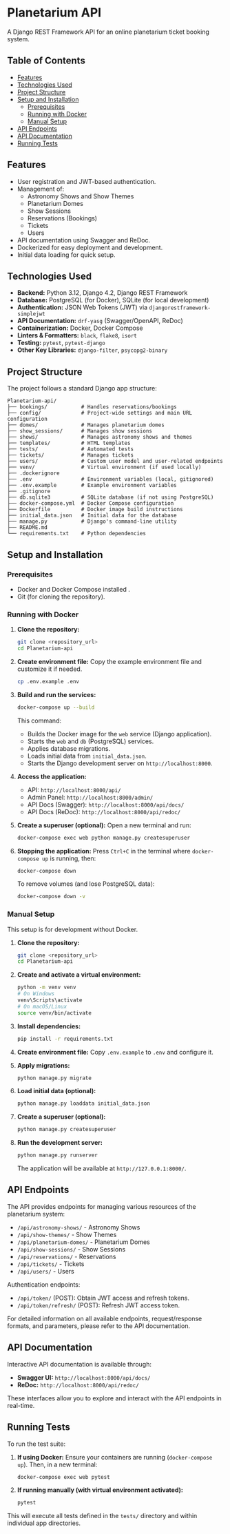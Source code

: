 # Planetarium API

A Django REST Framework API for an online planetarium ticket booking system.

## Table of Contents

- [Features](#features)
- [Technologies Used](#technologies-used)
- [Project Structure](#project-structure)
- [Setup and Installation](#setup-and-installation)
  - [Prerequisites](#prerequisites)
  - [Running with Docker](#running-with-docker)
  - [Manual Setup](#manual-setup)
- [API Endpoints](#api-endpoints)
- [API Documentation](#api-documentation)
- [Running Tests](#running-tests)

## Features

- User registration and JWT-based authentication.
- Management of:
  - Astronomy Shows and Show Themes
  - Planetarium Domes
  - Show Sessions
  - Reservations (Bookings)
  - Tickets
  - Users
- API documentation using Swagger and ReDoc.
- Dockerized for easy deployment and development.
- Initial data loading for quick setup.

## Technologies Used

- **Backend:** Python 3.12, Django 4.2, Django REST Framework
- **Database:** PostgreSQL (for Docker), SQLite (for local development)
- **Authentication:** JSON Web Tokens (JWT) via `djangorestframework-simplejwt`
- **API Documentation:** `drf-yasg` (Swagger/OpenAPI, ReDoc)
- **Containerization:** Docker, Docker Compose
- **Linters & Formatters:** `black`, `flake8`, `isort`
- **Testing:** `pytest`, `pytest-django`
- **Other Key Libraries:** `django-filter`, `psycopg2-binary`

## Project Structure

The project follows a standard Django app structure:

```
Planetarium-api/
├── bookings/           # Handles reservations/bookings
├── config/             # Project-wide settings and main URL configuration
├── domes/              # Manages planetarium domes
├── show_sessions/      # Manages show sessions
├── shows/              # Manages astronomy shows and themes
├── templates/          # HTML templates
├── tests/              # Automated tests
├── tickets/            # Manages tickets
├── users/              # Custom user model and user-related endpoints
├── venv/               # Virtual environment (if used locally)
├── .dockerignore
├── .env                # Environment variables (local, gitignored)
├── .env.example        # Example environment variables
├── .gitignore
├── db.sqlite3          # SQLite database (if not using PostgreSQL)
├── docker-compose.yml  # Docker Compose configuration
├── Dockerfile          # Docker image build instructions
├── initial_data.json   # Initial data for the database
├── manage.py           # Django's command-line utility
├── README.md
└── requirements.txt    # Python dependencies
```

## Setup and Installation

### Prerequisites

- Docker and Docker Compose installed .
- Git (for cloning the repository).

### Running with Docker

1. **Clone the repository:**

   ```bash
   git clone <repository_url>
   cd Planetarium-api
   ```

2. **Create environment file:**
   Copy the example environment file and customize it if needed.

   ```bash
   cp .env.example .env
   ```

3. **Build and run the services:**

   ```bash
   docker-compose up --build
   ```

   This command:

   - Builds the Docker image for the `web` service (Django application).
   - Starts the `web` and `db` (PostgreSQL) services.
   - Applies database migrations.
   - Loads initial data from `initial_data.json`.
   - Starts the Django development server on `http://localhost:8000`.

4. **Access the application:**

   - API: `http://localhost:8000/api/`
   - Admin Panel: `http://localhost:8000/admin/`
   - API Docs (Swagger): `http://localhost:8000/api/docs/`
   - API Docs (ReDoc): `http://localhost:8000/api/redoc/`

5. **Create a superuser (optional):**
   Open a new terminal and run:

   ```bash
   docker-compose exec web python manage.py createsuperuser
   ```

6. **Stopping the application:**
   Press `Ctrl+C` in the terminal where `docker-compose up` is running, then:
   ```bash
   docker-compose down
   ```
   To remove volumes (and lose PostgreSQL data):
   ```bash
   docker-compose down -v
   ```

### Manual Setup

This setup is for development without Docker.

1. **Clone the repository:**

   ```bash
   git clone <repository_url>
   cd Planetarium-api
   ```

2. **Create and activate a virtual environment:**

   ```bash
   python -m venv venv
   # On Windows
   venv\Scripts\activate
   # On macOS/Linux
   source venv/bin/activate
   ```

3. **Install dependencies:**

   ```bash
   pip install -r requirements.txt
   ```

4. **Create environment file:**
   Copy `.env.example` to `.env` and configure it.

5. **Apply migrations:**

   ```bash
   python manage.py migrate
   ```

6. **Load initial data (optional):**

   ```bash
   python manage.py loaddata initial_data.json
   ```

7. **Create a superuser (optional):**

   ```bash
   python manage.py createsuperuser
   ```

8. **Run the development server:**
   ```bash
   python manage.py runserver
   ```
   The application will be available at `http://127.0.0.1:8000/`.

## API Endpoints

The API provides endpoints for managing various resources of the planetarium system:

- `/api/astronomy-shows/` - Astronomy Shows
- `/api/show-themes/` - Show Themes
- `/api/planetarium-domes/` - Planetarium Domes
- `/api/show-sessions/` - Show Sessions
- `/api/reservations/` - Reservations
- `/api/tickets/` - Tickets
- `/api/users/` - Users

Authentication endpoints:

- `/api/token/` (POST): Obtain JWT access and refresh tokens.
- `/api/token/refresh/` (POST): Refresh JWT access token.

For detailed information on all available endpoints, request/response formats, and parameters, please refer to the API documentation.

## API Documentation

Interactive API documentation is available through:

- **Swagger UI:** `http://localhost:8000/api/docs/`
- **ReDoc:** `http://localhost:8000/api/redoc/`

These interfaces allow you to explore and interact with the API endpoints in real-time.

## Running Tests

To run the test suite:

1. **If using Docker:**
   Ensure your containers are running (`docker-compose up`). Then, in a new terminal:

   ```bash
   docker-compose exec web pytest
   ```

2. **If running manually (with virtual environment activated):**
   ```bash
   pytest
   ```

This will execute all tests defined in the `tests/` directory and within individual app directories.
